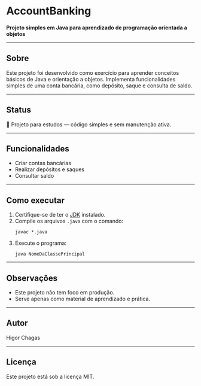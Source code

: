# AccountBanking

**Projeto simples em Java para aprendizado de programação orientada a objetos**

---

## Sobre

Este projeto foi desenvolvido como exercício para aprender conceitos básicos de Java e orientação a objetos. Implementa funcionalidades simples de uma conta bancária, como depósito, saque e consulta de saldo.

---

## Status

🚧 Projeto para estudos — código simples e sem manutenção ativa.

---

## Funcionalidades

- Criar contas bancárias
- Realizar depósitos e saques
- Consultar saldo

---

## Como executar

1. Certifique-se de ter o [JDK](https://www.oracle.com/java/technologies/javase-jdk11-downloads.html) instalado.
2. Compile os arquivos `.java` com o comando:
   ```
   javac *.java
   ```
3. Execute o programa:
   ```
   java NomeDaClassePrincipal
   ```

---

## Observações

- Este projeto não tem foco em produção.
- Serve apenas como material de aprendizado e prática.

---

## Autor

Higor Chagas

---

## Licença

Este projeto está sob a licença MIT.
